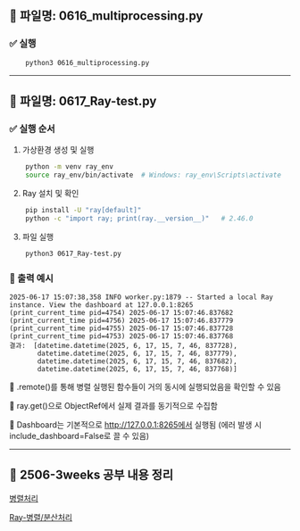 ## 📄 파일명: 0616_multiprocessing.py

### ✅ 실행
```bash
    python3 0616_multiprocessing.py
```

---

## 📄 파일명: 0617_Ray-test.py

### ✅ 실행 순서
1. 가상환경 생성 및 실행
```bash
    python -m venv ray_env
    source ray_env/bin/activate  # Windows: ray_env\Scripts\activate
```

2. Ray 설치 및 확인
```bash
    pip install -U "ray[default]"
    python -c "import ray; print(ray.__version__)"   # 2.46.0
```

3. 파일 실행
```bash
    python3 0617_Ray-test.py    
```


### 🔗 출력 예시

```
2025-06-17 15:07:38,358 INFO worker.py:1879 -- Started a local Ray instance. View the dashboard at 127.0.0.1:8265 
(print_current_time pid=4754) 2025-06-17 15:07:46.837682
(print_current_time pid=4756) 2025-06-17 15:07:46.837779
(print_current_time pid=4755) 2025-06-17 15:07:46.837728
(print_current_time pid=4753) 2025-06-17 15:07:46.837768
결과:  [datetime.datetime(2025, 6, 17, 15, 7, 46, 837728), 
       datetime.datetime(2025, 6, 17, 15, 7, 46, 837779), 
       datetime.datetime(2025, 6, 17, 15, 7, 46, 837682), 
       datetime.datetime(2025, 6, 17, 15, 7, 46, 837768)]
```

📌 .remote()를 통해 병렬 실행된 함수들이 거의 동시에 실행되었음을 확인할 수 있음

📌 ray.get()으로 ObjectRef에서 실제 결과를 동기적으로 수집함

📌 Dashboard는 기본적으로 http://127.0.0.1:8265에서 실행됨 (에러 발생 시 include_dashboard=False로 끌 수 있음)

---

## 📝 2506-3weeks 공부 내용 정리
  [병렬처리](https://jihye0e.tistory.com/21)
  
  [Ray-병렬/분산처리](https://jihye0e.tistory.com/22)